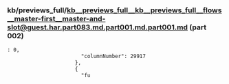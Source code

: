 ### kb/previews_full/kb__previews_full__kb__previews_full__flows__master-first__master-and-slot@guest.har.part083.md.part001.md.part001.md (part 002)

```md
: 0,
                        "columnNumber": 29917
                      },
                      {
                        "fu
```

```

